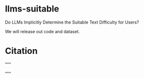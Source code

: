 # llms-suitable
Do LLMs Implicitly Determine the Suitable Text Difficulty for Users?

We will release out code and dataset.

# Citation
"""

"""
